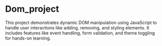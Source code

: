 # Dom_project
This project demonstrates dynamic DOM manipulation using JavaScript to handle user interactions like adding, removing, and styling elements. It includes features like event handling, form validation, and theme toggling for hands-on learning.
